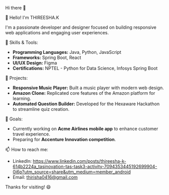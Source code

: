  Hi there 👋

  👋 Hello! I'm THIREESHA.K  

I'm a passionate developer and designer focused on building responsive web applications and engaging user experiences.

 🔧 Skills & Tools:
- **Programming Languages:** Java, Python, JavaScript  
- **Frameworks:** Spring Boot, React  
- **UI/UX Design:** Figma  
- **Certifications:** NPTEL - Python for Data Science, Infosys Spring Boot  

💼 Projects:
- **Responsive Music Player:** Built a music player with modern web design.
- **Amazon Clone:** Replicated core features of the Amazon platform for learning.
- **Automated Question Builder:** Developed for the Hexaware Hackathon to streamline quiz creation.

 🎯 Goals:
- Currently working on **Acme Airlines mobile app** to enhance customer travel experience.  
- Preparing for **Accenture Innovation competition**.  

 📫 How to reach me:
- LinkedIn: https://www.linkedin.com/posts/thireesha-k-614b2224a_tasinovation-tas-task3-activity-7094353445192699904-0i6p?utm_source=share&utm_medium=member_android
- Email: thirisha0416@gmail.com  

Thanks for visiting! 😄

